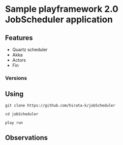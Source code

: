 Sample playframework 2.0 JobScheduler application 
===========================================================

## Features ##

* Quartz scheduler
* Akka
* Actors
* Fin

### Versions ###


## Using ##

    git clone https://github.com/hirata-k/jobScheduler

    cd jobScheduler

    play run

## Observations ##



